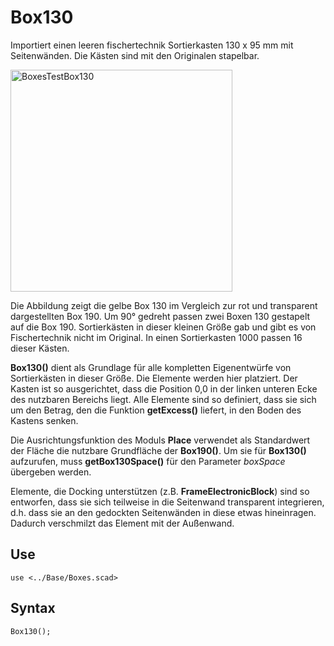 # Box130

Importiert einen leeren fischertechnik Sortierkasten 130 x 95 mm mit Seitenwänden. Die Kästen sind mit den Originalen stapelbar.

<img width="355" alt="BoxesTestBox130" src="https://user-images.githubusercontent.com/48654609/168443338-a1e83e02-df2d-4f15-ab8d-e7020f8ea1e8.png">

Die Abbildung zeigt die gelbe Box 130 im Vergleich zur rot und transparent dargestellten Box 190. Um 90° gedreht passen zwei Boxen 130 gestapelt auf die Box 190. Sortierkästen in dieser kleinen Größe gab und gibt es von Fischertechnik nicht im Original. In einen Sortierkasten 1000 passen 16 dieser Kästen.

__Box130()__ dient als Grundlage für alle kompletten Eigenentwürfe von Sortierkästen in dieser Größe. Die Elemente werden hier platziert. Der Kasten ist so ausgerichtet, dass die Position 0,0 in der linken unteren Ecke des nutzbaren Bereichs liegt. Alle Elemente sind so definiert, dass sie sich um den Betrag, den die Funktion __getExcess()__ liefert, in den Boden des Kastens senken.

Die Ausrichtungsfunktion des Moduls __Place__ verwendet als Standardwert der Fläche die nutzbare Grundfläche der __Box190()__. Um sie für __Box130()__ aufzurufen, muss __getBox130Space()__ für den Parameter *boxSpace* übergeben werden.

Elemente, die Docking unterstützen (z.B. __FrameElectronicBlock__) sind so entworfen, dass sie sich teilweise in die Seitenwand transparent integrieren, d.h. dass sie an den gedockten Seitenwänden in diese etwas hineinragen. Dadurch verschmilzt das Element mit der Außenwand.

## Use
<pre><code>use &lt;../Base/Boxes.scad&gt;</pre></code>

## Syntax
<pre><code>Box130();
</pre></code>
